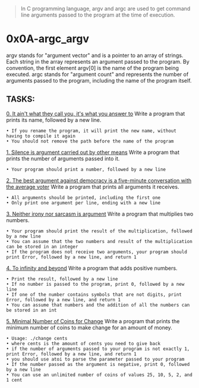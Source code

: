 > In C programming language, argv and argc are used to get command line arguments passed to the program at the time of execution.

# 0x0A-argc_argv

argv stands for "argument vector" and is a pointer to an array of strings. Each string in the array represents an argument passed to the program. By convention, the first element argv[0] is the name of the program being executed.
argc stands for "argument count" and represents the number of arguments passed to the program, including the name of the program itself.

## TASKS:

[0. It ain't what they call you, it's what you answer to](0-whatsmyname.c)
Write a program that prints its name, followed by a new line.

	• If you rename the program, it will print the new name, without having to compile it again
	• You should not remove the path before the name of the program


[1. Silence is argument carried out by other means](1-args.c)
Write a program that prints the number of arguments passed into it.

	• Your program should print a number, followed by a new line


[2. The best argument against democracy is a five-minute conversation with the average voter](2-args.c)
Write a program that prints all arguments it receives.

	• All arguments should be printed, including the first one
	• Only print one argument per line, ending with a new line


[3. Neither irony nor sarcasm is argument](3-mul.c)
Write a program that multiplies two numbers.

	• Your program should print the result of the multiplication, followed by a new line
	• You can assume that the two numbers and result of the multiplication can be stored in an integer
	• If the program does not receive two arguments, your program should print Error, followed by a new line, and return 1


[4. To infinity and beyond](4-add.c)
Write a program that adds positive numbers.

	• Print the result, followed by a new line
	• If no number is passed to the program, print 0, followed by a new line
	• If one of the number contains symbols that are not digits, print Error, followed by a new line, and return 1
	• You can assume that numbers and the addition of all the numbers can be stored in an int


[5. Minimal Number of Coins for Change](100-change.c)
Write a program that prints the minimum number of coins to make change for an amount of money.

	• Usage: ./change cents
	• where cents is the amount of cents you need to give back
	• if the number of arguments passed to your program is not exactly 1, print Error, followed by a new line, and return 1
	• you should use atoi to parse the parameter passed to your program
	• If the number passed as the argument is negative, print 0, followed by a new line
	• You can use an unlimited number of coins of values 25, 10, 5, 2, and 1 cent
